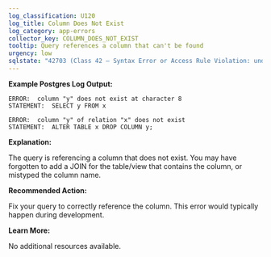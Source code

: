 ```yaml
---
log_classification: U120
log_title: Column Does Not Exist
log_category: app-errors
collector_key: COLUMN_DOES_NOT_EXIST
tooltip: Query references a column that can't be found
urgency: low
sqlstate: "42703 (Class 42 — Syntax Error or Access Rule Violation: undefined_column)"
---
```


**Example Postgres Log Output:**

```
ERROR:  column "y" does not exist at character 8
STATEMENT:  SELECT y FROM x

ERROR:  column "y" of relation "x" does not exist
STATEMENT:  ALTER TABLE x DROP COLUMN y;
```

**Explanation:**

The query is referencing a column that does not exist. You may have forgotten
to add a JOIN for the table/view that contains the column, or mistyped the column
name.

**Recommended Action:**

Fix your query to correctly reference the column. This error would typically
happen during development.

**Learn More:**

No additional resources available.
